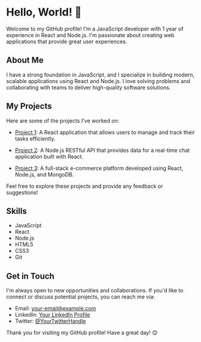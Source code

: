 # Hello, World! 👋

Welcome to my GitHub profile! I'm a JavaScript developer with 1 year of experience in React and Node.js. I'm passionate about creating web applications that provide great user experiences.

## About Me

I have a strong foundation in JavaScript, and I specialize in building modern, scalable applications using React and Node.js. I love solving problems and collaborating with teams to deliver high-quality software solutions.

## My Projects

Here are some of the projects I've worked on:

- [Project 1](https://github.com/your-username/project-1): A React application that allows users to manage and track their tasks efficiently.

- [Project 2](https://github.com/your-username/project-2): A Node.js RESTful API that provides data for a real-time chat application built with React.

- [Project 3](https://github.com/your-username/project-3): A full-stack e-commerce platform developed using React, Node.js, and MongoDB.

Feel free to explore these projects and provide any feedback or suggestions!

## Skills

- JavaScript
- React
- Node.js
- HTML5
- CSS3
- Git

## Get in Touch

I'm always open to new opportunities and collaborations. If you'd like to connect or discuss potential projects, you can reach me via:

- Email: your-email@example.com
- LinkedIn: [Your LinkedIn Profile](https://www.linkedin.com/in/your-profile)
- Twitter: [@YourTwitterHandle](https://twitter.com/your-twitter-handle)

Thank you for visiting my GitHub profile! Have a great day! 😊

<!--
**thekapilkumar/thekapilkumar** is a ✨ _special_ ✨ repository because its `README.md` (this file) appears on your GitHub profile.

Here are some ideas to get you started:

- 🔭 I’m currently working on ...
- 🌱 I’m currently learning ...
- 👯 I’m looking to collaborate on ...
- 🤔 I’m looking for help with ...
- 💬 Ask me about ...
- 📫 How to reach me: ...
- 😄 Pronouns: ...
- ⚡ Fun fact: ...
-->
